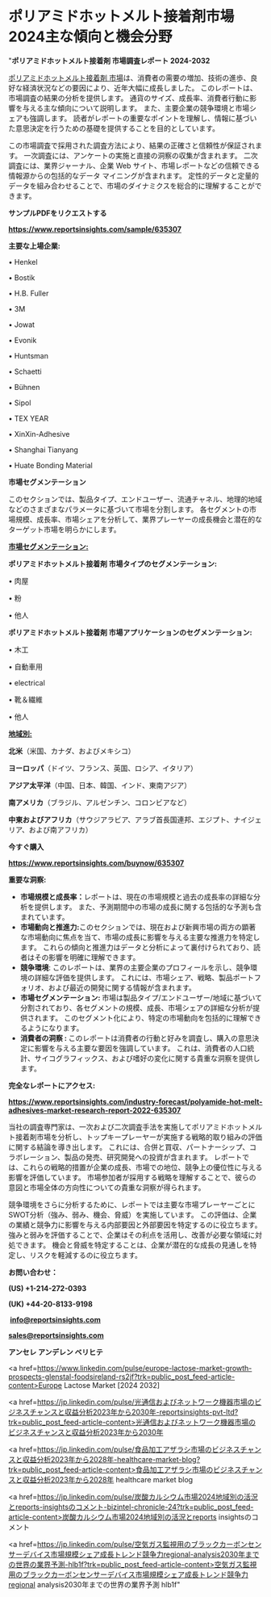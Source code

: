 # ポリアミドホットメルト接着剤市場2024主な傾向と機会分野

"<strong>ポリアミドホットメルト接着剤 市場調査レポート 2024-2032</strong>

<a href=https://www.reportsinsights.com/sample/635307>ポリアミドホットメルト接着剤 市場</a>は、消費者の需要の増加、技術の進歩、良好な経済状況などの要因により、近年大幅に成長しました。 このレポートは、市場調査の結果の分析を提供します。 通貨のサイズ、成長率、消費者行動に影響を与える主な傾向について説明します。 また、主要企業の競争環境と市場シェアも強調します。 読者がレポートの重要なポイントを理解し、情報に基づいた意思決定を行うための基礎を提供することを目的としています。

この市場調査で採用された調査方法により、結果の正確さと信頼性が保証されます。 一次調査には、アンケートの実施と直接の洞察の収集が含まれます。 二次調査には、業界ジャーナル、企業 Web サイト、市場レポートなどの信頼できる情報源からの包括的なデータ マイニングが含まれます。 定性的データと定量的データを組み合わせることで、市場のダイナミクスを総合的に理解することができます。

<strong><b>サンプルPDFをリクエストする</b></strong>

<a href=https://www.reportsinsights.com/sample/635307><strong><u>https://www.reportsinsights.com/sample/635307</u></strong></a>

<strong>主要な上場企業:</strong>

• Henkel

• Bostik

• H.B. Fuller

• 3M

• Jowat

• Evonik

• Huntsman

• Schaetti

• Bühnen

• Sipol

• TEX YEAR

• XinXin-Adhesive

• Shanghai Tianyang

• Huate Bonding Material

<strong>市場セグメンテーション</strong>

このセクションでは、製品タイプ、エンドユーザー、流通チャネル、地理的地域などのさまざまなパラメータに基づいて市場を分割します。 各セグメントの市場規模、成長率、市場シェアを分析して、業界プレーヤーの成長機会と潜在的なターゲット市場を明らかにします。

<strong><u>市場セグメンテーション</u></strong><strong><u>:</u></strong>

<strong>ポリアミドホットメルト接着剤 市場タイプのセグメンテーション:</strong>

• 肉屋

• 粉

• 他人

<strong>ポリアミドホットメルト接着剤 市場アプリケーションのセグメンテーション:</strong>

• 木工

• 自動車用

• electrical

• 靴＆繊維

• 他人

<strong><u>地域別</u></strong><strong><u>:</u></strong>

<strong>北米</strong>（米国、カナダ、およびメキシコ）

<strong>ヨーロッパ</strong>（ドイツ、フランス、英国、ロシア、イタリア）

<strong>アジア太平洋</strong>（中国、日本、韓国、インド、東南アジア）

<strong>南アメリカ</strong>（ブラジル、アルゼンチン、コロンビアなど）

<strong>中東およびアフリカ</strong>（サウジアラビア、アラブ首長国連邦、エジプト、ナイジェリア、および南アフリカ）

<strong>今すぐ購入</strong>

<a href=https://www.reportsinsights.com/buynow/635307><strong><u>https://www.reportsinsights.com/buynow/635307</u></strong></a>

<strong>重要な洞察:</strong>
<ul>
  <li><strong>市場規模と成長率：</strong>レポートは、現在の市場規模と過去の成長率の詳細な分析を提供します。 また、予測期間中の市場の成長に関する包括的な予測も含まれています。</li>
  <li><strong>市場動向と推進力:</strong>このセクションでは、現在および新興市場の両方の顕著な市場動向に焦点を当て、市場の成長に影響を与える主要な推進力を特定します。 これらの傾向と推進力はデータと分析によって裏付けられており、読者はその影響を明確に理解できます。</li>
  <li><strong>競争環境</strong>: このレポートは、業界の主要企業のプロフィールを示し、競争環境の詳細な評価を提供します。 これには、市場シェア、戦略、製品ポートフォリオ、および最近の開発に関する情報が含まれます。</li>
  <li><strong>市場セグメンテーション: </strong>市場は製品タイプ/エンドユーザー/地域に基づいて分割されており、各セグメントの規模、成長、市場シェアの詳細な分析が提供されます。 このセグメント化により、特定の市場動向を包括的に理解できるようになります。</li>
  <li><strong>消費者の洞察 : </strong>このレポートは消費者の行動と好みを調査し、購入の意思決定に影響を与える主要な要因を強調しています。 これは、消費者の人口統計、サイコグラフィックス、および嗜好の変化に関する貴重な洞察を提供します。</li>
</ul>
<strong>完全なレポートにアクセス:</strong>

<a href=https://www.reportsinsights.com/industry-forecast/polyamide-hot-melt-adhesives-market-research-report-2022-635307><strong><u><b>https://www.reportsinsights.com/industry-forecast/polyamide-hot-melt-adhesives-market-research-report-2022-635307</b></u></strong></a>

当社の調査専門家は、一次および二次調査手法を実施してポリアミドホットメルト接着剤市場を分析し、トップキープレーヤーが実施する戦略的取り組みの評価に関する結論を導き出します。 これには、合併と買収、パートナーシップ、コラボレーション、製品の発売、研究開発への投資が含まれます。 レポートでは、これらの戦略的措置が企業の成長、市場での地位、競争上の優位性に与える影響を評価しています。 市場参加者が採用する戦略を理解することで、彼らの意図と市場全体の方向性についての貴重な洞察が得られます。

競争環境をさらに分析するために、レポートでは主要な市場プレーヤーごとにSWOT分析（強み、弱み、機会、脅威）を実施しています。 この評価は、企業の業績と競争力に影響を与える内部要因と外部要因を特定するのに役立ちます。 強みと弱みを評価することで、企業はその利点を活用し、改善が必要な領域に対処できます。 機会と脅威を特定することは、企業が潜在的な成長の見通しを特定し、リスクを軽減するのに役立ちます。

<strong>お問い合わせ：</strong>

<strong>(US) +1-214-272-0393</strong>

<strong>(UK) +44-20-8133-9198</strong>

<strong> </strong><a href=info@reportsinsights.com><strong><u>info@reportsinsights.com</u></strong></a>

<a href=sales@reportsinsights.com><strong><u>sales@reportsinsights.com</u></strong></a>

<strong>アンセレ アンデレン ベリヒテ</strong>

<a href=https://www.linkedin.com/pulse/europe-lactose-market-growth-prospects-glenstal-foodsireland-rs2jf?trk=public_post_feed-article-content>Europe Lactose Market [2024 2032]</a>

<a href=https://jp.linkedin.com/pulse/光通信およびネットワーク機器市場のビジネスチャンスと収益分析2023年から2030年-reportsinsights-pvt-ltd?trk=public_post_feed-article-content>光通信およびネットワーク機器市場のビジネスチャンスと収益分析2023年から2030年</a>

<a href=https://jp.linkedin.com/pulse/食品加工アザラシ市場のビジネスチャンスと収益分析2023年から2028年-healthcare-market-blog?trk=public_post_feed-article-content>食品加工アザラシ市場のビジネスチャンスと収益分析2023年から2028年 healthcare market blog</a>

<a href=https://jp.linkedin.com/pulse/炭酸カルシウム市場2024地域別の活況とreports-insightsのコメント-bizintel-chronicle-24?trk=public_post_feed-article-content>炭酸カルシウム市場2024地域別の活況とreports insightsのコメント</a>

<a href=https://jp.linkedin.com/pulse/空気ガス監視用のブラックカーボンセンサーデバイス市場規模シェア成長トレンド競争力regional-analysis2030年までの世界の業界予測-hlb1f?trk=public_post_feed-article-content>空気ガス監視用のブラックカーボンセンサーデバイス市場規模シェア成長トレンド競争力regional analysis2030年までの世界の業界予測 hlb1f</a>"
